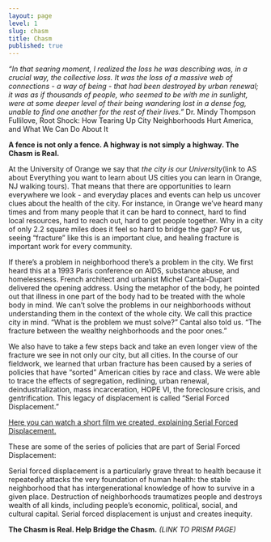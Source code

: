 ```yaml
---
layout: page
level: 1
slug: chasm
title: Chasm
published: true
---
```

_“In that searing moment, I realized the loss he was describing was, in a crucial way, the collective loss. It was the loss of a massive web of connections - a way of being - that had been destroyed by urban renewal; it was as if thousands of people, who seemed to be with me in sunlight, were at some deeper level of their being wandering lost in a dense fog, unable to find one another for the rest of their lives.”_
Dr. Mindy Thompson Fullilove, Root Shock: How Tearing Up City Neighborhoods Hurt America, and What We Can Do About It  

**A fence is not only a fence. A highway is not simply a highway. The Chasm is Real.**  

At the University of Orange we say that _the city is our University_(link to AS about Everything you want to learn about US cities you can learn in Orange, NJ walking tours). That means that there are opportunities to learn everywhere we look - and everyday places and events can help us uncover clues about the health of the city. For instance, in Orange we’ve heard many times and from many people that it can be hard to connect, hard to find local resources, hard to reach out, hard to get people together. Why in a city of only 2.2 square miles does it feel so hard to bridge the gap? For us, seeing “fracture” like this is an important clue, and healing fracture is important work for every community.  

If there’s a problem in neighborhood there’s a problem in the city.
We first heard this at a 1993 Paris conference on AIDS, substance abuse, and homelessness.  French architect and urbanist Michel Cantal-Dupart delivered the opening address. Using the metaphor of the body, he pointed out that illness in one part of the body had to be treated with the whole body in mind.  We can’t solve the problems in our neighborhoods without understanding them in the context of the whole city. We call this practice city in mind.  “What is the problem we must solve?” Cantal also told us. “The fracture between the wealthy neighborhoods and the poor ones.”

We also have to take a few steps back and take an even longer view of the fracture we see in not only our city, but all cities. In the course of our fieldwork, we learned that urban fracture has been caused by a series of policies that have “sorted” American cities by race and class.  We were able to trace the effects of segregation, redlining, urban renewal, deindustrialization, mass incarceration, HOPE VI, the foreclosure crisis, and gentrification. This legacy of displacement is called “Serial Forced Displacement.”

[Here you can watch a short film we created, explaining Serial Forced Displacement.](https://vimeo.com/192820382)


These are some of the series of policies that are part of Serial Forced Displacement:

Serial forced displacement is a particularly grave threat to health because it repeatedly attacks the very foundation of human health: the stable neighborhood that has intergenerational knowledge of how to survive in a given place.  Destruction of neighborhoods traumatizes people and destroys wealth of all kinds, including people’s economic, political, social, and cultural capital. Serial forced displacement is unjust and creates inequity.

**The Chasm is Real. Help Bridge the Chasm.** 
_(LINK TO PRISM PAGE)_
